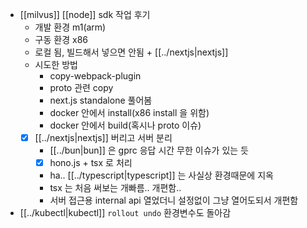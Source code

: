 - [[milvus]] [[node]] sdk 작업 후기
  - 개발 환경 m1(arm)
  - 구동 환경 x86
  - 로컬 됨, 빌드해서 넣으면 안됨 + [[../nextjs|nextjs]]
  - 시도한 방법
    - copy-webpack-plugin
    - proto 관련 copy
    - next.js standalone 풀어봄
    - docker 안에서 install(x86 install 을 위함)
    - docker 안에서 build(혹시나 proto 이슈)
  - [X] [[../nextjs|nextjs]] 버리고 서버 분리
    - [[../bun|bun]] 은 gprc 응답 시간 무한 이슈가 있는 듯
    - [X] hono.js + tsx 로 처리
    - ha.. [[../typescript|typescript]] 는 사실상 환경때문에 지옥
    - tsx 는 처음 써보는 개빠름.. 개편함..
    - 서버 접근용 internal api 열었더니 설정없이 그냥 열어도되서 개편함
- [[../kubectl|kubectl]] `rollout undo` 환경변수도 돌아감
